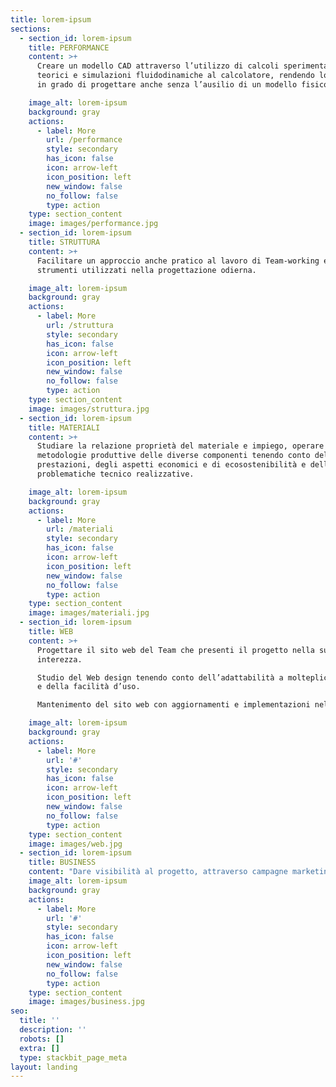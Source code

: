 ```yaml
---
title: lorem-ipsum
sections:
  - section_id: lorem-ipsum
    title: PERFORMANCE
    content: >+
      Creare un modello CAD attraverso l’utilizzo di calcoli sperimentali,
      teorici e simulazioni fluidodinamiche al calcolatore, rendendo lo studente
      in grado di progettare anche senza l’ausilio di un modello fisico

    image_alt: lorem-ipsum
    background: gray
    actions:
      - label: More
        url: /performance
        style: secondary
        has_icon: false
        icon: arrow-left
        icon_position: left
        new_window: false
        no_follow: false
        type: action
    type: section_content
    image: images/performance.jpg
  - section_id: lorem-ipsum
    title: STRUTTURA
    content: >+
      Facilitare un approccio anche pratico al lavoro di Team-working e agli
      strumenti utilizzati nella progettazione odierna.

    image_alt: lorem-ipsum
    background: gray
    actions:
      - label: More
        url: /struttura
        style: secondary
        has_icon: false
        icon: arrow-left
        icon_position: left
        new_window: false
        no_follow: false
        type: action
    type: section_content
    image: images/struttura.jpg
  - section_id: lorem-ipsum
    title: MATERIALI
    content: >+
      Studiare la relazione proprietà del materiale e impiego, operare scelte di
      metodologie produttive delle diverse componenti tenendo conto delle
      prestazioni, degli aspetti economici e di ecosostenibilità e delle
      problematiche tecnico realizzative.

    image_alt: lorem-ipsum
    background: gray
    actions:
      - label: More
        url: /materiali
        style: secondary
        has_icon: false
        icon: arrow-left
        icon_position: left
        new_window: false
        no_follow: false
        type: action
    type: section_content
    image: images/materiali.jpg
  - section_id: lorem-ipsum
    title: WEB
    content: >+
      Progettare il sito web del Team che presenti il progetto nella sua
      interezza.

      Studio del Web design tenendo conto dell’adattabilità a molteplici device
      e della facilità d’uso.

      Mantenimento del sito web con aggiornamenti e implementazioni nel tempo.

    image_alt: lorem-ipsum
    background: gray
    actions:
      - label: More
        url: '#'
        style: secondary
        has_icon: false
        icon: arrow-left
        icon_position: left
        new_window: false
        no_follow: false
        type: action
    type: section_content
    image: images/web.jpg
  - section_id: lorem-ipsum
    title: BUSINESS
    content: "Dare visibilità al progetto, attraverso campagne marketing e comunicazione, in modo da far avvicinare aziende e appassionati all’UNIPV Sailing Team.\_Cercare inoltre, in particolare attraverso i social media, di raggiungere altri studenti universitari per far crescere il team.\n\n"
    image_alt: lorem-ipsum
    background: gray
    actions:
      - label: More
        url: '#'
        style: secondary
        has_icon: false
        icon: arrow-left
        icon_position: left
        new_window: false
        no_follow: false
        type: action
    type: section_content
    image: images/business.jpg
seo:
  title: ''
  description: ''
  robots: []
  extra: []
  type: stackbit_page_meta
layout: landing
---
```


